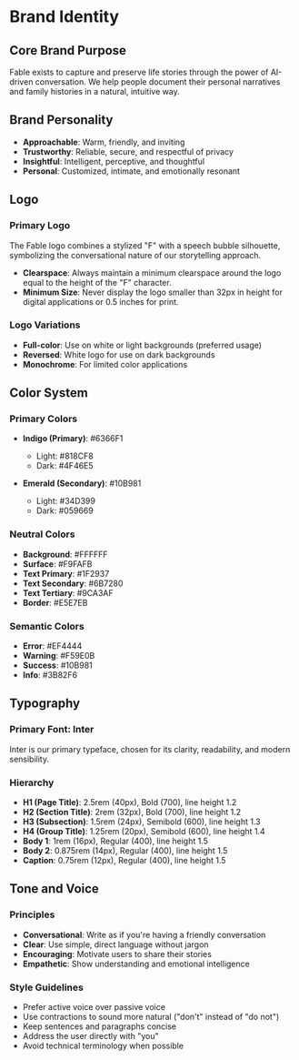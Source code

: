 # Brand Identity

## Core Brand Purpose

Fable exists to capture and preserve life stories through the power of AI-driven conversation. We help people document their personal narratives and family histories in a natural, intuitive way.

## Brand Personality

- **Approachable**: Warm, friendly, and inviting
- **Trustworthy**: Reliable, secure, and respectful of privacy
- **Insightful**: Intelligent, perceptive, and thoughtful
- **Personal**: Customized, intimate, and emotionally resonant

## Logo

### Primary Logo

The Fable logo combines a stylized "F" with a speech bubble silhouette, symbolizing the conversational nature of our storytelling approach.

- **Clearspace**: Always maintain a minimum clearspace around the logo equal to the height of the "F" character.
- **Minimum Size**: Never display the logo smaller than 32px in height for digital applications or 0.5 inches for print.

### Logo Variations

- **Full-color**: Use on white or light backgrounds (preferred usage)
- **Reversed**: White logo for use on dark backgrounds
- **Monochrome**: For limited color applications

## Color System

### Primary Colors

- **Indigo (Primary)**: #6366F1
  - Light: #818CF8
  - Dark: #4F46E5

- **Emerald (Secondary)**: #10B981
  - Light: #34D399
  - Dark: #059669

### Neutral Colors

- **Background**: #FFFFFF
- **Surface**: #F9FAFB
- **Text Primary**: #1F2937
- **Text Secondary**: #6B7280
- **Text Tertiary**: #9CA3AF
- **Border**: #E5E7EB

### Semantic Colors

- **Error**: #EF4444
- **Warning**: #F59E0B
- **Success**: #10B981
- **Info**: #3B82F6

## Typography

### Primary Font: Inter

Inter is our primary typeface, chosen for its clarity, readability, and modern sensibility.

### Hierarchy

- **H1 (Page Title)**: 2.5rem (40px), Bold (700), line height 1.2
- **H2 (Section Title)**: 2rem (32px), Bold (700), line height 1.2
- **H3 (Subsection)**: 1.5rem (24px), Semibold (600), line height 1.3
- **H4 (Group Title)**: 1.25rem (20px), Semibold (600), line height 1.4
- **Body 1**: 1rem (16px), Regular (400), line height 1.5
- **Body 2**: 0.875rem (14px), Regular (400), line height 1.5
- **Caption**: 0.75rem (12px), Regular (400), line height 1.5

## Tone and Voice

### Principles

- **Conversational**: Write as if you're having a friendly conversation
- **Clear**: Use simple, direct language without jargon
- **Encouraging**: Motivate users to share their stories
- **Empathetic**: Show understanding and emotional intelligence

### Style Guidelines

- Prefer active voice over passive voice
- Use contractions to sound more natural ("don't" instead of "do not")
- Keep sentences and paragraphs concise
- Address the user directly with "you"
- Avoid technical terminology when possible